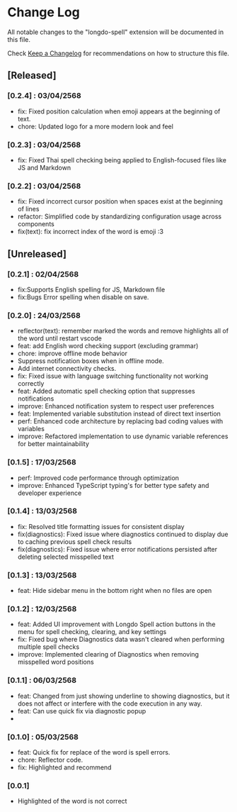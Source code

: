 # Change Log

All notable changes to the "longdo-spell" extension will be documented in this file.

Check [Keep a Changelog](http://keepachangelog.com/) for recommendations on how to structure this file.

## [Released]
### [0.2.4] : 03/04/2568
- fix: Fixed position calculation when emoji appears at the beginning of text.
- chore: Updated logo for a more modern look and feel

### [0.2.3] : 03/04/2568
- fix: Fixed Thai spell checking being applied to English-focused files like JS and Markdown

### [0.2.2] : 03/04/2568
- fix: Fixed incorrect cursor position when spaces exist at the beginning of lines 
- refactor: Simplified code by standardizing configuration usage across components
- fix(text): fix incorrect index of the word is emoji :3 

## [Unreleased]
### [0.2.1] : 02/04/2568
- fix:Supports English spelling for  JS, Markdown file
- fix:Bugs Error spelling when disable on save.

### [0.2.0] : 24/03/2568
- reflector(text): remember marked the words and remove highlights all of the word until restart vscode
- feat: add English word checking support (excluding grammar)
- chore: improve offline mode behavior
- Suppress notification boxes when in offline mode.
- Add internet connectivity checks.
- fix: Fixed issue with language switching functionality not working correctly
- feat: Added automatic spell checking option that suppresses notifications
- improve: Enhanced notification system to respect user preferences
- feat: Implemented variable substitution instead of direct text insertion
- perf: Enhanced code architecture by replacing bad coding values with variables
- improve: Refactored implementation to use dynamic variable references for better maintainability


### [0.1.5] : 17/03/2568
- perf: Improved code performance through optimization
- improve: Enhanced TypeScript typing's for better type safety and developer experience

### [0.1.4] : 13/03/2568
 - fix: Resolved title formatting issues for consistent display
 - fix(diagnostics): Fixed issue where diagnostics continued to display due to caching previous spell check results
 - fix(diagnostics): Fixed issue where error notifications persisted after deleting selected misspelled text
 
### [0.1.3] : 13/03/2568
 - feat: Hide sidebar menu in the bottom right when no files are open

### [0.1.2] : 12/03/2568
 - feat: Added UI improvement with Longdo Spell action buttons in the menu for spell checking, clearing, and key settings
 - fix: Fixed bug where Diagnostics data wasn't cleared when performing multiple spell checks
 - improve: Implemented clearing of Diagnostics when removing misspelled word positions

### [0.1.1] : 06/03/2568
 - feat: Changed from just showing underline to showing diagnostics, but it does not affect or interfere with the code execution in any way.
 - feat: Can use quick fix via diagnostic popup
 - 

### [0.1.0] : 05/03/2568
 - feat: Quick fix for replace of the word is spell errors.
 - chore: Reflector code.
 - fix: Highlighted and recommend
 
### [0.0.1]
 - Highlighted of the word is not correct
